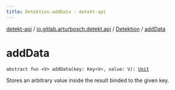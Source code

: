 ```yaml
---
title: Detektion.addData - detekt-api
---
```


[detekt-api](../../index.html) / [io.gitlab.arturbosch.detekt.api](../index.html) / [Detektion](index.html) / [addData](./add-data.html)

# addData

`abstract fun <V> addData(key: Key<V>, value: V): `[`Unit`](https://kotlinlang.org/api/latest/jvm/stdlib/kotlin/-unit/index.html)

Stores an arbitrary value inside the result binded to the given key.

